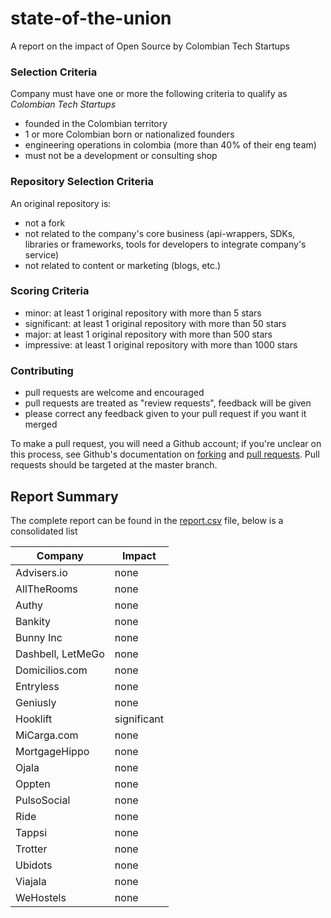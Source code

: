 # state-of-the-union
A report on the impact of Open Source by Colombian Tech Startups

### Selection Criteria
Company must have one or more the following criteria to qualify as _Colombian Tech Startups_

- founded in the Colombian territory
- 1 or more Colombian born or nationalized founders
- engineering operations in colombia (more than 40% of their eng team)
- must not be a development or consulting shop

### Repository Selection Criteria
An original repository is:

- not a fork
- not related to the company's core business (api-wrappers, SDKs, libraries or frameworks, tools for developers to integrate company's service)
- not related to content or marketing (blogs, etc.)

### Scoring Criteria
- minor: at least 1 original repository with more than 5 stars
- significant: at least 1 original repository with more than 50 stars
- major: at least 1 original repository with more than 500 stars
- impressive: at least 1 original repository with more than 1000 stars

### Contributing

- pull requests are welcome and encouraged
- pull requests are treated as "review requests", feedback will be given
- please correct any feedback given to your pull request if you want it merged

To make a pull request, you will need a Github account; if you're unclear on this process, see Github's documentation on [forking](https://help.github.com/articles/fork-a-repo) and [pull requests](https://help.github.com/articles/using-pull-requests). Pull requests should be targeted at the master branch.

## Report Summary
The complete report can be found in the [report.csv](report.csv) file, below is a consolidated list


|      Company      |    Impact   |
|-------------------|-------------|
| Advisers.io       | none        |
| AllTheRooms       | none        |
| Authy             | none        |
| Bankity           | none        |
| Bunny Inc         | none        |
| Dashbell, LetMeGo | none        |
| Domicilios.com    | none        |
| Entryless         | none        |
| Geniusly          | none        |
| Hooklift          | significant |
| MiCarga.com       | none        |
| MortgageHippo     | none        |
| Ojala             | none        |
| Oppten            | none        |
| PulsoSocial       | none        |
| Ride              | none        |
| Tappsi            | none        |
| Trotter           | none        |
| Ubidots           | none        |
| Viajala           | none        |
| WeHostels         | none        |


